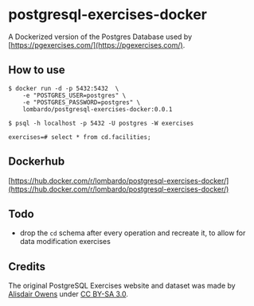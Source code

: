 # postgresql-exercises-docker

A Dockerized version of the Postgres Database used by [https://pgexercises.com/](https://pgexercises.com/).  

## How to use

```
$ docker run -d -p 5432:5432  \
	-e "POSTGRES_USER=postgres" \
	-e "POSTGRES_PASSWORD=postgres" \
	lombardo/postgresql-exercises-docker:0.0.1

$ psql -h localhost -p 5432 -U postgres -W exercises

exercises=# select * from cd.facilities;
```

## Dockerhub

[https://hub.docker.com/r/lombardo/postgresql-exercises-docker/](https://hub.docker.com/r/lombardo/postgresql-exercises-docker/)

## Todo

- drop the `cd` schema after every operation and recreate it, to allow for data modification exercises

## Credits

The original PostgreSQL Exercises website and dataset was made by [Alisdair Owens](https://pgexercises.com/about.html) under [CC BY-SA 3.0](https://creativecommons.org/licenses/by-sa/3.0/).
